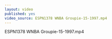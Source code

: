 ```yaml
---
layout: video
published: yes
video_source: ESPN1378 WNBA Groupie-15-1997.mp4
---
```

ESPN1378 WNBA Groupie-15-1997.mp4
